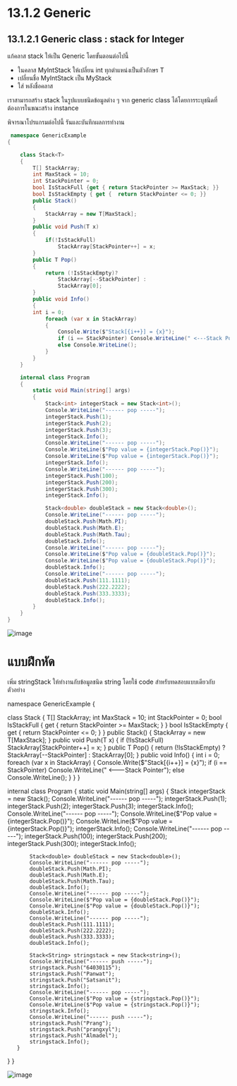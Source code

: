 # 13.1.2 Generic


##  13.1.2.1 Generic class : stack for Integer

แก้คลาส stack ให้เป็น Generic โดยขั้นตอนต่อไปนี้
- ในคลาส MyIntStack ให้เปลี่ยน int ทุกตำแหน่งเป็นตัวอักษร T
- เปลี่ยนชื่อ MyIntStack เป็น MyStack
- ใส่ <T> หลังชื่อคลาส

เราสามารถสร้าง stack ในรูปแบบชนิดข้อมูลต่าง ๆ จาก generic class ได้โดยการระบุชนิดที่ต้องการในขณะสร้าง instance

พิจารณาโปรแกรมต่อไปนี้ รันและบันทึกผลการทำงาน

```cs
 namespace GenericExample
{

    class Stack<T>
    {
        T[] StackArray;
        int MaxStack = 10;
        int StackPointer = 0;
        bool IsStackFull {get { return StackPointer >= MaxStack; }}
        bool IsStackEmpty { get {  return StackPointer <= 0; }}
        public Stack()
        {
            StackArray = new T[MaxStack];
        }
        public void Push(T x)
        { 
            if(!IsStackFull)
                StackArray[StackPointer++] = x;
        }
        public T Pop()
        { 
            return (!IsStackEmpty)?
                StackArray[--StackPointer] :
                StackArray[0];
        }
        public void Info()
        {
        int i = 0;
            foreach (var x in StackArray)
            {
                Console.Write($"Stack[{i++}] = {x}");
                if (i == StackPointer) Console.WriteLine(" <---Stack Pointer");
                else Console.WriteLine();
            }
        }
    }

    internal class Program
    {
        static void Main(string[] args)
        {
            Stack<int> integerStack = new Stack<int>();
            Console.WriteLine("------ pop -----");
            integerStack.Push(1);
            integerStack.Push(2);
            integerStack.Push(3);
            integerStack.Info();
            Console.WriteLine("------ pop -----");
            Console.WriteLine($"Pop value = {integerStack.Pop()}");
            Console.WriteLine($"Pop value = {integerStack.Pop()}");
            integerStack.Info();
            Console.WriteLine("------ pop -----");
            integerStack.Push(100);
            integerStack.Push(200);
            integerStack.Push(300);
            integerStack.Info();

            Stack<double> doubleStack = new Stack<double>();
            Console.WriteLine("------ pop -----");
            doubleStack.Push(Math.PI);
            doubleStack.Push(Math.E);
            doubleStack.Push(Math.Tau);
            doubleStack.Info();
            Console.WriteLine("------ pop -----");
            Console.WriteLine($"Pop value = {doubleStack.Pop()}");
            Console.WriteLine($"Pop value = {doubleStack.Pop()}");
            doubleStack.Info();
            Console.WriteLine("------ pop -----");
            doubleStack.Push(111.1111);
            doubleStack.Push(222.2222);
            doubleStack.Push(333.3333);
            doubleStack.Info();
        }
    }
}
```
 
 
![image](https://user-images.githubusercontent.com/116150897/236674167-b08114e7-c742-4a38-9059-71b1cf3c71a9.png)

 
# แบบฝึกหัด 

เพิ่ม  stringStack ให้ทำงานกับข้อมูลชนิด string
โดยใช้ code สำหรับทดสอบแบบเดียวกับตัวอย่าง
 
 namespace GenericExample
{

   class Stack<T>
   {
       T[] StackArray;
       int MaxStack = 10;
       int StackPointer = 0;
       bool IsStackFull { get { return StackPointer >= MaxStack; } }
       bool IsStackEmpty { get { return StackPointer <= 0; } }
       public Stack()
       {
           StackArray = new T[MaxStack];
       }
       public void Push(T x)
       {
           if (!IsStackFull)
               StackArray[StackPointer++] = x;
       }
       public T Pop()
       {
           return (!IsStackEmpty) ?
               StackArray[--StackPointer] :
               StackArray[0];
       }
       public void Info()
       {
           int i = 0;
           foreach (var x in StackArray)
           {
               Console.Write($"Stack[{i++}] = {x}");
               if (i == StackPointer) Console.WriteLine(" <---Stack Pointer");
               else Console.WriteLine();
           }
       }
   }

   internal class Program
   {
       static void Main(string[] args)
       {
           Stack<int> integerStack = new Stack<int>();
           Console.WriteLine("------ pop -----");
           integerStack.Push(1);
           integerStack.Push(2);
           integerStack.Push(3);
           integerStack.Info();
           Console.WriteLine("------ pop -----");
           Console.WriteLine($"Pop value = {integerStack.Pop()}");
           Console.WriteLine($"Pop value = {integerStack.Pop()}");
           integerStack.Info();
           Console.WriteLine("------ pop -----");
           integerStack.Push(100);
           integerStack.Push(200);
           integerStack.Push(300);
           integerStack.Info();

           Stack<double> doubleStack = new Stack<double>();
           Console.WriteLine("------ pop -----");
           doubleStack.Push(Math.PI);
           doubleStack.Push(Math.E);
           doubleStack.Push(Math.Tau);
           doubleStack.Info();
           Console.WriteLine("------ pop -----");
           Console.WriteLine($"Pop value = {doubleStack.Pop()}");
           Console.WriteLine($"Pop value = {doubleStack.Pop()}");
           doubleStack.Info();
           Console.WriteLine("------ pop -----");
           doubleStack.Push(111.1111);
           doubleStack.Push(222.2222);
           doubleStack.Push(333.3333);
           doubleStack.Info();

           Stack<String> stringstack = new Stack<string>();
           Console.WriteLine("------ push -----");
           stringstack.Push("64030115");
           stringstack.Push("Panwat");
           stringstack.Push("Satsanit");
           stringstack.Info();
           Console.WriteLine("------ pop -----");
           Console.WriteLine($"Pop value = {stringstack.Pop()}");
           Console.WriteLine($"Pop value = {stringstack.Pop()}");
           stringstack.Info();
           Console.WriteLine("------ push -----");
           stringstack.Push("Prang");
           stringstack.Push("prangxyl");
           stringstack.Push("Almadel");
           stringstack.Info();
       }
   }
}
 
 
 
![image](https://user-images.githubusercontent.com/116150897/236674383-5c55452e-74b3-4225-9809-cdaa07847f83.png)
